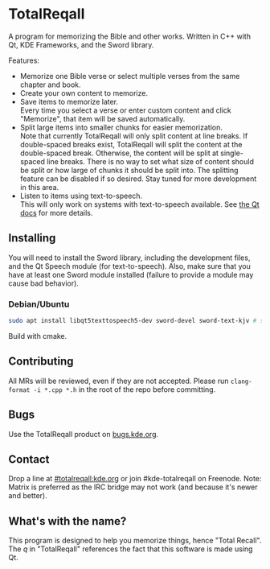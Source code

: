 # TotalReqall
A program for memorizing the Bible and other works. Written in C++ with Qt, KDE Frameworks, and the Sword library.

Features:
- Memorize one Bible verse or select multiple verses from the same chapter and book.
- Create your own content to memorize.
- Save items to memorize later.  
 Every time you select a verse or enter custom content and click "Memorize", that item will be saved automatically.  
- Split large items into smaller chunks for easier memorization.  
 Note that currently TotalReqall will only split content at line breaks. If double-spaced breaks exist, TotalReqall will split the content at the double-spaced break. Otherwise, the content will be split at single-spaced line breaks. There is no way to set what size of content should be split or how large of chunks it should be split into. The splitting feature can be disabled if so desired. Stay tuned for more development in this area.  
- Listen to items using text-to-speech.  
 This will only work on systems with text-to-speech available. See [the Qt docs](https://doc.qt.io/qt-5/qtspeech-index.html) for more details.  

## Installing
You will need to install the Sword library, including the development files, and the Qt Speech module (for text-to-speech). Also, make sure that you have at least one Sword module installed (failure to provide a module may cause bad behavior).

### Debian/Ubuntu
```bash
sudo apt install libqt5texttospeech5-dev sword-devel sword-text-kjv # sword-text-kjv is the King James Version module for Sword
```

Build with cmake.

## Contributing
All MRs will be reviewed, even if they are not accepted. Please run `clang-format -i *.cpp *.h` in the root of the repo before committing.

## Bugs
Use the TotalReqall product on [bugs.kde.org](https://bugs.kde.org).

## Contact
Drop a line at [#totalreqall:kde.org](https://matrix.to/#/#totalreqall:kde.org) or join #kde-totalreqall on Freenode. Note: Matrix is preferred as the IRC bridge may not work (and because it's newer and better).

## What's with the name?
This program is designed to help you memorize things, hence "Total Recall". The *q* in "TotalReqall" references the fact that this software is made using Qt.